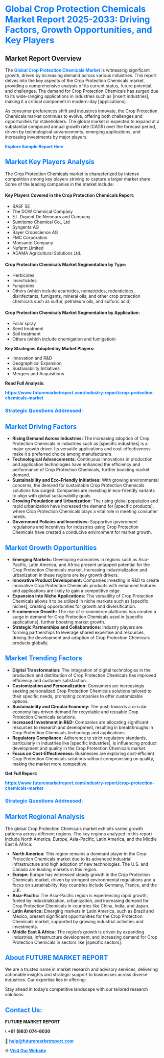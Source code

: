 <h1 style="color: #007BFF;">Global Crop Protection Chemicals Market Report 2025-2033: Driving Factors, Growth Opportunities, and Key Players</h1>

<section id="overview">
<h2>Market Report Overview</h2>
<p>The <a href="https://www.futuremarketreport.com/industry-report/crop-protection-chemicals-market" style="color: #007BFF; text-decoration: none;"><strong>Global Crop Protection Chemicals Market</strong></a> is witnessing significant growth, driven by increasing demand across various industries. This report delves into the key aspects of the Crop Protection Chemicals market, providing a comprehensive analysis of its current status, future potential, and challenges. The demand for Crop Protection Chemicals has surged due to its wide-ranging applications in industries such as [insert industries], making it a critical component in modern-day [applications].</p>
<p>As consumer preferences shift and industries innovate, the Crop Protection Chemicals market continues to evolve, offering both challenges and opportunities for stakeholders. The global market is expected to expand at a substantial compound annual growth rate (CAGR) over the forecast period, driven by technological advancements, emerging applications, and increasing investments by major players.</p>
</section>

<section id="overview">
<p><a href="https://www.futuremarketreport.com/request-sample/reportId=97545" style="color: #007BFF; text-decoration: none;"><strong>Explore Sample Report Here</strong></a></p>
</section>

<section id="key-players">
<h2 style="color: #007BFF;">Market Key Players Analysis</h2>
<p>The Crop Protection Chemicals market is characterized by intense competition among key players striving to capture a larger market share. Some of the leading companies in the market include:</p>
<h4>Key Players Covered in the Crop Protection Chemicals Report:</h4>
<ul><li>BASF SE</li><li>The DOW Chemical Company</li><li>E.I. Dupont De Nemours and Company</li><li>Sumitomo Chemical Co., Ltd</li><li>Syngenta AG</li><li>Bayer Cropscience AG</li><li>FMC Corporation</li><li>Monsanto Company</li><li>Nufarm Limited</li><li>ADAMA Agricultural Solutions Ltd.</li></ul>
<h4>Crop Protection Chemicals Market Segmentation by Type:</h4>
<ul><li>Herbicides</li><li>Insecticides</li><li>Fungicides</li><li>Others (which include acaricides, nematicides, rodenticides, disinfectants, fumigants, mineral oils, and other crop protection chemicals such as sulfur, petroleum oils, and sulfuric acid)</li></ul>

<h4>Crop Protection Chemicals Market Segmentation by Application:</h4>
<ul><li>Foliar spray</li><li>Seed treatment</li><li>Soil treatment</li><li>Others (which include chemigation and fumigation)</li></ul>
<p><strong>Key Strategies Adopted by Market Players:</strong></p>
<ul>
<li>Innovation and R&D</li>
<li>Geographical Expansion</li>
<li>Sustainability Initiatives</li>
<li>Mergers and Acquisitions</li>
</ul>
</section>

<section>
<p><strong>Read Full Analysis: </strong></p><a href="https://www.futuremarketreport.com/industry-report/crop-protection-chemicals-market" style="color: #007BFF; text-decoration: none;"><strong>https://www.futuremarketreport.com/industry-report/crop-protection-chemicals-market</strong></a>
<h3 style="color: #007BFF;">Strategic Questions Addressed:</h3>
</section>

<section id="driving-factors">
<h2 style="color: #007BFF;">Market Driving Factors</h2>
<ul>
<li><strong>Rising Demand Across Industries:</strong> The increasing adoption of Crop Protection Chemicals in industries such as [specific industries] is a major growth driver. Its versatile applications and cost-effectiveness make it a preferred choice among manufacturers.</li>
<li><strong>Technological Advancements:</strong> Continuous innovations in production and application technologies have enhanced the efficiency and performance of Crop Protection Chemicals, further boosting market demand.</li>
<li><strong>Sustainability and Eco-Friendly Initiatives:</strong> With growing environmental concerns, the demand for sustainable Crop Protection Chemicals solutions has surged. Companies are investing in eco-friendly variants to align with global sustainability goals.</li>
<li><strong>Growing Population and Urbanization:</strong> The rising global population and rapid urbanization have increased the demand for [specific products], where Crop Protection Chemicals plays a vital role in meeting consumer needs.</li>
<li><strong>Government Policies and Incentives:</strong> Supportive government regulations and incentives for industries using Crop Protection Chemicals have created a conducive environment for market growth.</li>
</ul>
</section>

<section id="growth-opportunities">
<h2 style="color: #007BFF;">Market Growth Opportunities</h2>
<ul>
<li><strong>Emerging Markets:</strong> Developing economies in regions such as Asia-Pacific, Latin America, and Africa present untapped potential for the Crop Protection Chemicals market. Increasing industrialization and urbanization in these regions are key growth drivers.</li>
<li><strong>Innovative Product Development:</strong> Companies investing in R&D to create innovative Crop Protection Chemicals products with enhanced features and applications are likely to gain a competitive edge.</li>
<li><strong>Expansion into Niche Applications:</strong> The versatility of Crop Protection Chemicals allows it to be utilized in niche markets such as [specific niches], creating opportunities for growth and diversification.</li>
<li><strong>E-commerce Growth:</strong> The rise of e-commerce platforms has created a surge in demand for Crop Protection Chemicals used in [specific applications], further boosting market growth.</li>
<li><strong>Strategic Partnerships and Collaborations:</strong> Industry players are forming partnerships to leverage shared expertise and resources, driving the development and adoption of Crop Protection Chemicals products globally.</li>
</ul>
</section>

<section id="trending-factors">
<h2 style="color: #007BFF;">Market Trending Factors</h2>
<ul>
<li><strong>Digital Transformation:</strong> The integration of digital technologies in the production and distribution of Crop Protection Chemicals has improved efficiency and customer satisfaction.</li>
<li><strong>Customization and Personalization:</strong> Consumers are increasingly seeking personalized Crop Protection Chemicals solutions tailored to their specific needs, prompting companies to offer customizable options.</li>
<li><strong>Sustainability and Circular Economy:</strong> The push towards a circular economy has driven demand for recyclable and reusable Crop Protection Chemicals solutions.</li>
<li><strong>Increased Investment in R&D:</strong> Companies are allocating significant resources to research and development, resulting in breakthroughs in Crop Protection Chemicals technology and applications.</li>
<li><strong>Regulatory Compliance:</strong> Adherence to strict regulatory standards, particularly in industries like [specific industries], is influencing product development and quality in the Crop Protection Chemicals market.</li>
<li><strong>Focus on Cost-Effectiveness:</strong> Businesses are exploring cost-efficient Crop Protection Chemicals solutions without compromising on quality, making the market more competitive.</li>
</ul>
</section>

<section>
<p><strong>Get Full Report: </strong></p><a href="https://www.futuremarketreport.com/industry-report/crop-protection-chemicals-market" style="color: #007BFF; text-decoration: none;"><strong>https://www.futuremarketreport.com/industry-report/crop-protection-chemicals-market</strong></a>
<h3 style="color: #007BFF;">Strategic Questions Addressed:</h3>
</section>


<section id="regional-analysis">
<h2 style="color: #007BFF;">Market Regional Analysis</h2>
<p>The global Crop Protection Chemicals market exhibits varied growth patterns across different regions. The key regions analyzed in this report include North America, Europe, Asia-Pacific, Latin America, and the Middle East & Africa:</p>
<ul>
<li><strong>North America:</strong> This region remains a dominant player in the Crop Protection Chemicals market due to its advanced industrial infrastructure and high adoption of new technologies. The U.S. and Canada are leading markets in this region.</li>
<li><strong>Europe:</strong> Europe has witnessed steady growth in the Crop Protection Chemicals market, driven by stringent environmental regulations and a focus on sustainability. Key countries include Germany, France, and the U.K.</li>
<li><strong>Asia-Pacific:</strong> The Asia-Pacific region is experiencing rapid growth, fueled by industrialization, urbanization, and increasing demand for Crop Protection Chemicals in countries like China, India, and Japan.</li>
<li><strong>Latin America:</strong> Emerging markets in Latin America, such as Brazil and Mexico, present significant opportunities for the Crop Protection Chemicals market, supported by growing industrial activities and investments.</li>
<li><strong>Middle East & Africa:</strong> The region’s growth is driven by expanding industries, infrastructure development, and increasing demand for Crop Protection Chemicals in sectors like [specific sectors].</li>
</ul>
</section>

<footer>
<h2 style="color: #007BFF;">About FUTURE MARKET REPORT</h2>
<p>We are a trusted name in market research and advisory services, delivering actionable insights and strategic support to businesses across diverse industries. Our expertise lies in offering:</p>

<p>Stay ahead in today’s competitive landscape with our tailored research solutions.</p>

<h2 style="color: #007BFF;">Contact Us:</h2>
<p><strong>FUTURE MARKET REPORT</strong></p>
<p>📞 <strong>+91 (883) 074-8030</strong></p>
<p>📧 <strong><a href="mailto:help@futuremarketreport.com" style="color: #007BFF;">help@futuremarketreport.com</a></strong></p>
<p>🌐 <strong><a href="https://www.futuremarketreport.com/" style="color: #007BFF;">Visit Our Website</a></strong></p>
</footer>